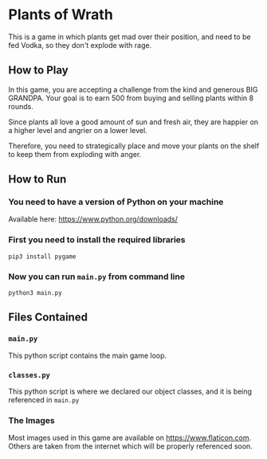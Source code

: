 # Plants of Wrath
This is a game in which plants get mad over their position, and need to be
fed Vodka, so they don't explode with rage.

## How to Play
In this game, you are accepting a challenge from the kind and generous BIG GRANDPA.
Your goal is to earn 500 from buying and selling plants within 8 rounds. 

Since plants all love a good amount of sun and fresh air, they are happier on a 
higher level and angrier on a lower level.

Therefore, you need to strategically place and move your plants on the shelf to keep
them from exploding with anger.

## How to Run

### You need to have a version of Python on your machine
Available here: https://www.python.org/downloads/

### First you need to install the required libraries
`pip3 install pygame`

### Now you can run `main.py` from command line
`python3 main.py`

## Files Contained

### `main.py`
This python script contains the main game loop.

### `classes.py`
This python script is where we declared our object classes, and it is being referenced in 
`main.py`

### The Images
Most images used in this game are available on https://www.flaticon.com. 
Others are taken from the internet which will be properly referenced soon.